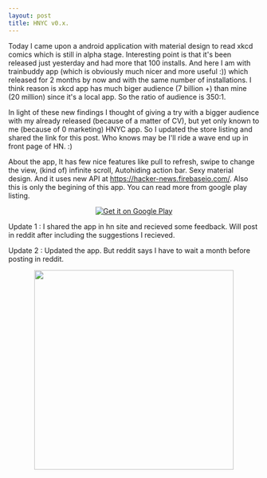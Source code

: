 ```yaml
---
layout: post
title: HNYC v0.x.
---
```


Today I came upon a android application with material design to read xkcd comics which is still in alpha stage. Interesting point is that it's been released just yesterday and had more that 100 installs. And here I am with trainbuddy app (which is obviously much nicer and more useful :)) which released for 2 months by now and with the same number of installations. I think reason is xkcd app has much biger audience (7 billion +) than mine (20 million) since it's a local app. So the ratio of audience is 350:1.

In light of these new findings I thought of giving a try with a bigger audience with my already released (because of a matter of CV), but yet only known to me (because of 0 marketing) HNYC app. So I updated the store listing and shared the link for this post. Who knows may be I'll ride a wave end up in front page of HN. :)

About the app, It has few nice features like pull to refresh, swipe to change the view, (kind of) infinite scroll, Autohiding action bar. Sexy material design. And it uses new API at https://hacker-news.firebaseio.com/. Also this is only the begining of this app. You can read more from google play listing.

<div align="center"> <a href="https://play.google.com/store/apps/details?id=com.kasungamlath.hackernews">
  <img alt="Get it on Google Play"
       src="https://developer.android.com/images/brand/en_generic_rgb_wo_60.png" />
</a>
</div>

Update 1 : I shared the app in hn site and recieved some feedback. Will post in reddit after including the suggestions I recieved.

Update 2 : Updated the app. But reddit says I have to wait a month before posting in reddit.


<div align="center"><img src="{{ site.baseurl }}/assets/hnyc_framed_v04.png" style="width: 400px;"></div>
